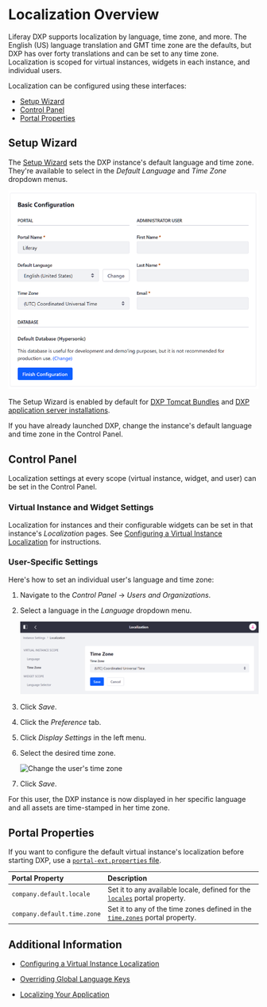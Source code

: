 # Localization Overview

Liferay DXP supports localization by language, time zone, and more. The English (US) language translation and GMT time zone are the defaults, but DXP has over forty translations and can be set to any time zone. Localization is scoped for virtual instances, widgets in each instance, and individual users.
 
Localization can be configured using these interfaces:

* [Setup Wizard](#setup-wizard)
* [Control Panel](#control-panel)
* [Portal Properties](#portal-properties)

## Setup Wizard

The [Setup Wizard](../../installation-and-upgrade/installing-liferay/running-liferay-dxp-for-the-first-time.md) sets the DXP instance's default language and time zone. They're available to select in the _Default Language_ and _Time Zone_ dropdown menus.

![Use the Setup Wizard to set the DXP instance's default language and time zone](./localization-overview/images/01.png)

The Setup Wizard is enabled by default for [DXP Tomcat Bundles](../../installation-and-upgrade/installing-liferay/installing-a-liferay-dxp-tomcat-bundle.md) and [DXP application server installations](../../installation-and-upgrade/installing-liferay/installing-liferay-dxp-on-an-application-server.html).

If you have already launched DXP, change the instance's default language and time zone in the Control Panel.

## Control Panel 

Localization settings at every scope (virtual instance, widget, and user) can be set in the Control Panel. 

### Virtual Instance and Widget Settings 

Localization for instances and their configurable widgets can be set in that instance's _Localization_ pages. See [Configuring a Virtual Instance Localization](../../system-administration/virtual-instances/configuring-a-virtual-instance-localization.md) for instructions.

### User-Specific Settings

Here's how to set an individual user's language and time zone:

1. Navigate to the _Control Panel_ &rarr; _Users and Organizations_.
1. Select a language in the _Language_ dropdown menu.

    ![Change the user's language](./localization-overview/images/04.png)

1. Click _Save_.
1. Click the _Preference_ tab.
1. Click _Display Settings_ in the left menu.
1. Select the desired time zone.

    ![Change the user's time zone](./localization-overview/images/05.png)

1. Click _Save_.

For this user, the DXP instance is now displayed in her specific language and all assets are time-stamped in her time zone.

## Portal Properties 

If you want to configure the default virtual instance's localization before starting DXP, use a [`portal-ext.properties` file](../../../reference/portal-properties.md).

| **Portal Property** | **Description** |
| :------------------ | :-------------- |
| `company.default.locale` | Set it to any available locale, defined for the [`locales`](https://docs.liferay.com/ce/portal/7.3-ga2/propertiesdoc/portal.properties.html#Languages%20and%20Time%20Zones) portal property. |
| `company.default.time.zone` | Set it to any of the time zones defined in the [`time.zones`](https://docs.liferay.com/ce/portal/7.3-ga2/propertiesdoc/portal.properties.html#Languages%20and%20Time%20Zones) portal property.

## Additional Information

* [Configuring a Virtual Instance Localization](../../system-administration/virtual-instances/configuring-a-virtual-instance-localization.md)

* [Overriding Global Language Keys](https://help.liferay.com/hc/en-us/articles/360029122551-Overriding-Global-Language-Keys)

* [Localizing Your Application](https://help.liferay.com/hc/en-us/articles/360028746692-Localizing-Your-Application)